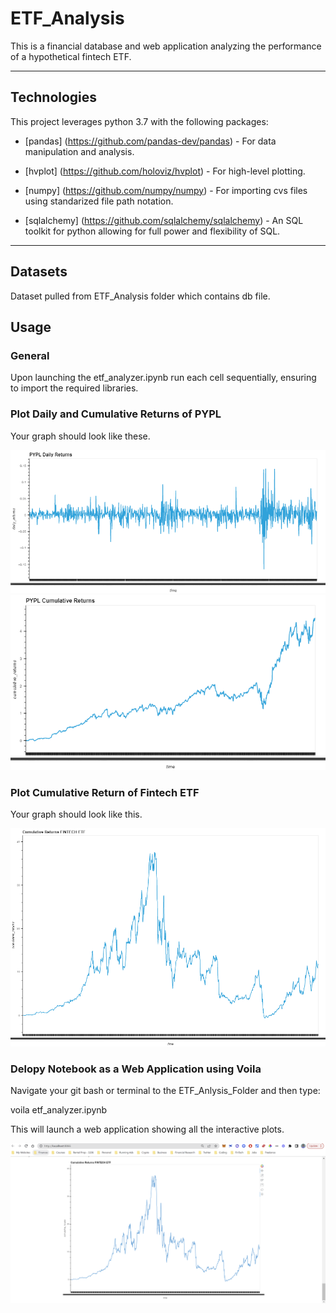 # ETF_Analysis
This is a financial database and web application analyzing the performance of a hypothetical fintech ETF.

---

## Technologies

This project leverages python 3.7 with the following packages:

* [pandas] (https://github.com/pandas-dev/pandas) - For data manipulation and analysis.

* [hvplot] (https://github.com/holoviz/hvplot) - For high-level plotting.

* [numpy] (https://github.com/numpy/numpy) - For importing cvs files using standarized file path notation.

* [sqlalchemy] (https://github.com/sqlalchemy/sqlalchemy) - An SQL toolkit for python allowing for full power and flexibility of SQL.
---

## Datasets

Dataset pulled from ETF_Analysis folder which contains db file.

## Usage

### General

Upon launching the etf_analyzer.ipynb run each cell sequentially, ensuring to import the required libraries.

### Plot Daily and Cumulative Returns of PYPL

Your graph should look like these.

![Daily Returns GRAPH](Images/daily.png)
![CUmulative Returns GRAPH](Images/cumulative.png)


### Plot Cumulative Return of Fintech ETF

Your graph should look like this.

![ETF Cumulative](Images/etf.png)

### Delopy Notebook as a Web Application using Voila

Navigate your git bash or terminal to the ETF_Anlysis_Folder and then type:

voila etf_analyzer.ipynb

This will launch a web application showing all the interactive plots.

![Voila](Images/voila.png)
